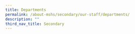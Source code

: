 ```yaml
---
title: Departments
permalink: /about-mshs/secondary/our-staff/departments/
description: ""
third_nav_title: Secondary
---
```

